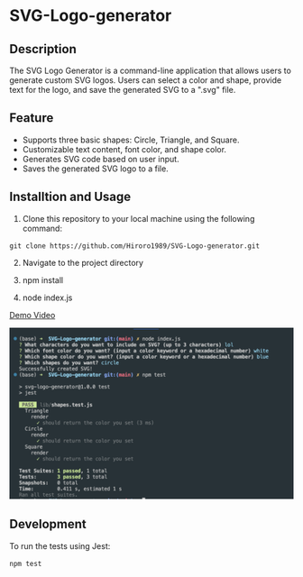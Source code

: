 # SVG-Logo-generator

## Description

The SVG Logo Generator is a command-line application that allows users to generate custom SVG logos. Users can select a color and shape, provide text for the logo, and save the generated SVG to a ".svg" file.

## Feature

- Supports three basic shapes: Circle, Triangle, and Square.
- Customizable text content, font color, and shape color.
- Generates SVG code based on user input.
- Saves the generated SVG logo to a file.

## Installtion and Usage

1. Clone this repository to your local machine using the following command:
```
git clone https://github.com/Hiroro1989/SVG-Logo-generator.git
```

2. Navigate to the project directory

3. npm install

4. node index.js

[Demo Video](https://drive.google.com/file/d/1eTJCFmDlx9V9eNRNgVj3IDOAotu4CBzp/view)

![Console Screen](./lib/svgScreenshot.png)

## Development

To run the tests using Jest:
```
npm test
```

